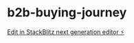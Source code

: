 # b2b-buying-journey

[Edit in StackBlitz next generation editor ⚡️](https://stackblitz.com/~/github.com/Motlakz/b2b-buying-journey)